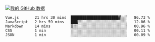 [![我的 GitHub 数据](https://github-readme-stats.vercel.app/api?username=unbrain&?theme=dark)]()

<!--START_SECTION:waka-->
```text
Vue.js       21 hrs 30 mins  █████████████████████▓░░░   86.73 % 
JavaScript   2 hrs 59 mins   ███░░░░░░░░░░░░░░░░░░░░░░   12.06 % 
Markdown     14 mins         ▒░░░░░░░░░░░░░░░░░░░░░░░░   00.96 % 
CSS          1 min           ░░░░░░░░░░░░░░░░░░░░░░░░░   00.11 % 
JSON         1 min           ░░░░░░░░░░░░░░░░░░░░░░░░░   00.09 % 
```
<!--END_SECTION:waka-->
